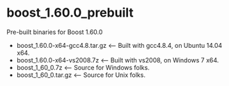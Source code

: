 # boost_1.60.0_prebuilt

Pre-built binaries for Boost 1.60.0
+ boost_1.60.0-x64-gcc4.8.tar.gz <-- Built with gcc4.8.4, on Ubuntu 14.04 x64.
+ boost_1.60.0-x64-vs2008.7z <-- Built with vs2008, on Windows 7 x64.
+ boost_1_60_0.7z <-- Source for Windows folks.
+ boost_1_60_0.tar.gz <-- Source for Unix folks.
